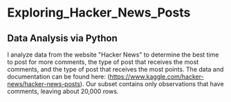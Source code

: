 # Exploring_Hacker_News_Posts
## Data Analysis via Python

I analyze data from the website "Hacker News" to determine the best time to post for more comments, the type of post that
receives the most comments, and the type of post that receives the most points.  The data and documentation can be found here:
(https://www.kaggle.com/hacker-news/hacker-news-posts). Our subset contains only observations that have comments, leaving 
about 20,000 rows.

